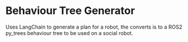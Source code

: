 # Behaviour Tree Generator

Uses LangChain to generate a plan for a robot, the converts is to a ROS2 py_trees behaviour tree to be used on a social robot.

